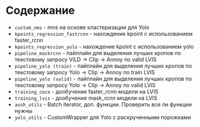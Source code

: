 # Содержание

* `custom_nms` - mns на основе кластеризации для Yolo
* `kpoints_regression_fastrcnn` - нахождение kpoint с использованием faster_rcnn
* `kpoints_regression_yolo` - нахождение kpoint с использованием yolo
* `pipeline_maskrcnn` - пайплайн для выделения лучших кропов по текстовому запросу ViLD -> Clip -> Annoy по valid LVIS
* `pipeline_yolo (train)` - пайплайн для выделения лучших кропов по текстовому запросу Yolo -> Clip -> Annoy по train LVIS
* `pipeline_yolo (valid)` - пайплайн для выделения лучших кропов по текстовому запросу Yolo -> Clip -> Annoy по valid LVIS
* `training_coco` - дообучение faster_rcnn модели на LVIS
* `training_lvis` - дообучение mask_rcnn модели на LVIS
* `assh_utils` - Batch iterator, доп. функции. Проверить все ли функции нужны
* `yolo_utils` - CustomWrapper для Yolo с раскрученными порожками 